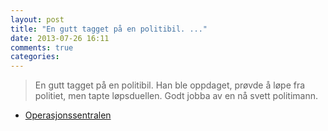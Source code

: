 ```yaml
---
layout: post
title: "En gutt tagget på en politibil. ..."
date: 2013-07-26 16:11
comments: true
categories: 
---
```


> En gutt tagget på en politibil. Han ble oppdaget, prøvde å løpe fra politiet, men tapte løpsduellen. Godt jobba av en nå svett politimann.
- [Operasjonssentralen](https://twitter.com/oslopolitiops/status/360900158260641792)
